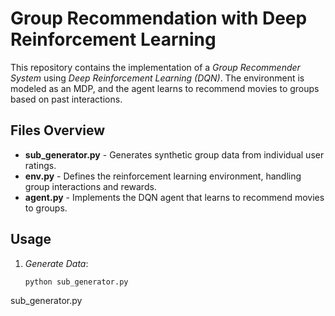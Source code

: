 # Group Recommendation with Deep Reinforcement Learning

This repository contains the implementation of a *Group Recommender System* using *Deep Reinforcement Learning (DQN)*. The environment is modeled as an MDP, and the agent learns to recommend movies to groups based on past interactions.

## Files Overview

- **sub_generator.py** - Generates synthetic group data from individual user ratings.
- **env.py** - Defines the reinforcement learning environment, handling group interactions and rewards.
- **agent.py** - Implements the DQN agent that learns to recommend movies to groups.

## Usage

1. *Generate Data*:
   ```bash
   python sub_generator.py
sub_generator.py
